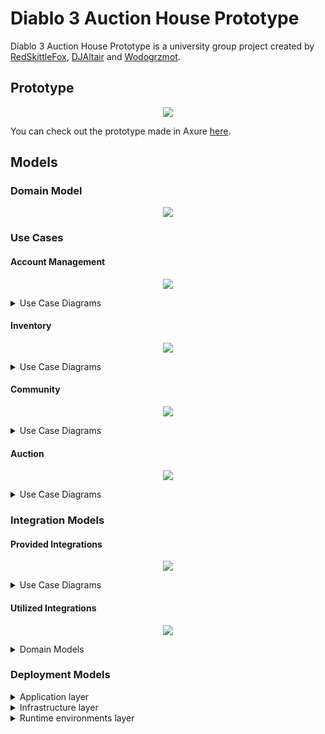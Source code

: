 # Diablo 3 Auction House Prototype

Diablo 3 Auction House Prototype is a university group project created by [RedSkittleFox](https://github.com/RedSkittleFox), [DJAltair](https://github.com/DJAltair) and [Wodogrzmot](https://github.com/Wodogrzmot).

## Prototype

<p align="center">
	<img src="./diagrams/prototype.png?raw=true" width="*"/>
</p>

You can check out the prototype made in Axure [here](https://redskittlefox.github.io/d3-auction-house-prototype/).

## Models

### Domain Model

<p align="center">
	<a href="https://redskittlefox.github.io/d3-auction-house-prototype/">
		<img src="./diagrams/domain_model/Domain model.jpg?raw=true" width="*"/>
	</a>
</p>

### Use Cases

#### Account Management

<p align="center">
	<img src="./diagrams/use_case_model/account_management/Account Management.jpg?raw=true" width="*"/>
</p>

<details>
<summary>Use Case Diagrams</summary>

<details>
<summary>Add billing address</summary>
<p align="center">
<img src="./diagrams/use_case_model/account_management/Add billing address.jpg?raw=true" width="*"/>
</p>
</details>


<details>
<summary>Add funds</summary>
<p align="center">
<img src="./diagrams/use_case_model/account_management/Add funds.jpg?raw=true" width="*"/>
</p>
</details>


<details>
<summary>Add or change phone number</summary>
<p align="center">
<img src="./diagrams/use_case_model/account_management/Add or change phone number.jpg?raw=true" width="*"/>
</p>
</details>


<details>
<summary>Change email</summary>
<p align="center">
<img src="./diagrams/use_case_model/account_management/Change email.jpg?raw=true" width="*"/>
</p>
</details>


<details>
<summary>Change language</summary>
<p align="center">
<img src="./diagrams/use_case_model/account_management/Change language.jpg?raw=true" width="*"/>
</p>
</details>


<details>
<summary>Delete phone number</summary>
<p align="center">
<img src="./diagrams/use_case_model/account_management/Delete phone number.jpg?raw=true" width="*"/>
</p>
</details>


<details>
<summary>Login</summary>
<p align="center">
<img src="./diagrams/use_case_model/account_management/Login.jpg?raw=true" width="*"/>
</p>
</details>


<details>
<summary>Manage email preferences</summary>
<p align="center">
<img src="./diagrams/use_case_model/account_management/Manage email preferences.jpg?raw=true" width="*"/>
</p>
</details>


<details>
<summary>Purchase giftcard</summary>
<p align="center">
<img src="./diagrams/use_case_model/account_management/Purchase giftcard.jpg?raw=true" width="*"/>
</p>
</details>


<details>
<summary>Redeem giftcard</summary>
<p align="center">
<img src="./diagrams/use_case_model/account_management/Redeem giftcard.jpg?raw=true" width="*"/>
</p>
</details>


<details>
<summary>Remove billing address</summary>
<p align="center">
<img src="./diagrams/use_case_model/account_management/Remove billing address.jpg?raw=true" width="*"/>
</p>
</details>


<details>
<summary>Submit help ticket</summary>
<p align="center">
<img src="./diagrams/use_case_model/account_management/Submit help ticket.jpg?raw=true" width="*"/>
</p>
</details>


<details>
<summary>View account details</summary>
<p align="center">
<img src="./diagrams/use_case_model/account_management/View account details.jpg?raw=true" width="*"/>
</p>
</details>


<details>
<summary>View auction history</summary>
<p align="center">
<img src="./diagrams/use_case_model/account_management/View auction history.jpg?raw=true" width="*"/>
</p>
</details>


<details>
<summary>View privacy and terms</summary>
<p align="center">
<img src="./diagrams/use_case_model/account_management/View privacy and terms.jpg?raw=true" width="*"/>
</p>
</details>


<details>
<summary>View privacy policy</summary>
<p align="center">
<img src="./diagrams/use_case_model/account_management/View privacy policy.jpg?raw=true" width="*"/>
</p>
</details>


<details>
<summary>View purchase history</summary>
<p align="center">
<img src="./diagrams/use_case_model/account_management/View purchase history.jpg?raw=true" width="*"/>
</p>
</details>


<details>
<summary>View terms of service</summary>
<p align="center">
<img src="./diagrams/use_case_model/account_management/View terms of service.jpg?raw=true" width="*"/>
</p>
</details>


<details>
<summary>View trade history</summary>
<p align="center">
<img src="./diagrams/use_case_model/account_management/View trade history.jpg?raw=true" width="*"/>
</p>
</details>


<details>
<summary>Visit help center</summary>
<p align="center">
<img src="./diagrams/use_case_model/account_management/Visit help center.jpg?raw=true" width="*"/>
</p>
</details>

</details>

#### Inventory

<p align="center">
<img src="./diagrams/use_case_model/inventory/Inventory.jpg?raw=true" width="*"/>
</p>

<details>
<summary>Use Case Diagrams</summary>

<details>
<summary>Accept trade offer</summary>
<p align="center">
<img src="./diagrams/use_case_model/inventory/Accept trade offer.jpg?raw=true" width="*"/>
</p>
</details>


<details>
<summary>Browse active trade offers</summary>
<p align="center">
<img src="./diagrams/use_case_model/inventory/Browse active trade offers.jpg?raw=true" width="*"/>
</p>
</details>


<details>
<summary>Cancel trade offer</summary>
<p align="center">
<img src="./diagrams/use_case_model/inventory/Cancel trade offer.jpg?raw=true" width="*"/>
</p>
</details>


<details>
<summary>Decline trade offer</summary>
<p align="center">
<img src="./diagrams/use_case_model/inventory/Decline trade offer.jpg?raw=true" width="*"/>
</p>
</details>


<details>
<summary>Edit character equipment</summary>
<p align="center">
<img src="./diagrams/use_case_model/inventory/Edit character equipment.jpg?raw=true" width="*"/>
</p>
</details>


<details>
<summary>Edit trade offer</summary>
<p align="center">
<img src="./diagrams/use_case_model/inventory/Edit trade offer.jpg?raw=true" width="*"/>
</p>
</details>


<details>
<summary>Inspect item</summary>
<p align="center">
<img src="./diagrams/use_case_model/inventory/Inspect item.jpg?raw=true" width="*"/>
</p>
</details>

<details>
<summary>Move to character stash</summary>
<p align="center">
<img src="./diagrams/use_case_model/inventory/Move to character stash.jpg?raw=true" width="*"/>
</p>
</details>


<details>
<summary>Move to stash</summary>
<p align="center">
<img src="./diagrams/use_case_model/inventory/Move to stash.jpg?raw=true" width="*"/>
</p>
</details>


<details>
<summary>Trade</summary>
<p align="center">
<img src="./diagrams/use_case_model/inventory/Trade.jpg?raw=true" width="*"/>
</p>
</details>


<details>
<summary>View character stash</summary>
<p align="center">
<img src="./diagrams/use_case_model/inventory/View character stash.jpg?raw=true" width="*"/>
</p>
</details>


<details>
<summary>View stash</summary>
<p align="center">
<img src="./diagrams/use_case_model/inventory/View stash.jpg?raw=true" width="*"/>
</p>
</details>

</details>

#### Community

<p align="center">
<img src="./diagrams/use_case_model/community/Community.jpg?raw=true" width="*"/>
</p>

<details>
<summary>Use Case Diagrams</summary>

<details>
<summary>Accept friend request</summary>
<p align="center">
<img src="./diagrams/use_case_model/community/Accept friend request.jpg?raw=true" width="*"/>
</p>
</details>


<details>
<summary>Add friend</summary>
<p align="center">
<img src="./diagrams/use_case_model/community/Add friend.jpg?raw=true" width="*"/>
</p>
</details>


<details>
<summary>Add group chat members</summary>
<p align="center">
<img src="./diagrams/use_case_model/community/Add group chat members.jpg?raw=true" width="*"/>
</p>
</details>


<details>
<summary>Ban player</summary>
<p align="center">
<img src="./diagrams/use_case_model/community/Ban player.jpg?raw=true" width="*"/>
</p>
</details>


<details>
<summary>Block user</summary>
<p align="center">
<img src="./diagrams/use_case_model/community/Block user.jpg?raw=true" width="*"/>
</p>
</details>


<details>
<summary>Comment clan</summary>
<p align="center">
<img src="./diagrams/use_case_model/community/Comment clan.jpg?raw=true" width="*"/>
</p>
</details>


<details>
<summary>Comment profile</summary>
<p align="center">
<img src="./diagrams/use_case_model/community/Comment profile.jpg?raw=true" width="*"/>
</p>
</details>


<details>
<summary>Create group chat</summary>
<p align="center">
<img src="./diagrams/use_case_model/community/Create group chat.jpg?raw=true" width="*"/>
</p>
</details>


<details>
<summary>Decline friend request</summary>
<p align="center">
<img src="./diagrams/use_case_model/community/Decline friend request.jpg?raw=true" width="*"/>
</p>
</details>


<details>
<summary>Delete comment</summary>
<p align="center">
<img src="./diagrams/use_case_model/community/Delete comment.jpg?raw=true" width="*"/>
</p>
</details>


<details>
<summary>Edit clan description</summary>
<p align="center">
<img src="./diagrams/use_case_model/community/Edit clan description.jpg?raw=true" width="*"/>
</p>
</details>


<details>
<summary>Edit clan privacy settings</summary>
<p align="center">
<img src="./diagrams/use_case_model/community/Edit clan privacy settings.jpg?raw=true" width="*"/>
</p>
</details>


<details>
<summary>Edit privacy settings</summary>
<p align="center">
<img src="./diagrams/use_case_model/community/Edit privacy settings.jpg?raw=true" width="*"/>
</p>
</details>


<details>
<summary>Edit profile description</summary>
<p align="center">
<img src="./diagrams/use_case_model/community/Edit profile description.jpg?raw=true" width="*"/>
</p>
</details>


<details>
<summary>Edit profile picture</summary>
<p align="center">
<img src="./diagrams/use_case_model/community/Edit profile picture.jpg?raw=true" width="*"/>
</p>
</details>


<details>
<summary>Flag clan</summary>
<p align="center">
<img src="./diagrams/use_case_model/community/Flag clan.jpg?raw=true" width="*"/>
</p>
</details>


<details>
<summary>Flag comment</summary>
<p align="center">
<img src="./diagrams/use_case_model/community/Flag comment.jpg?raw=true" width="*"/>
</p>
</details>


<details>
<summary>Flag profile</summary>
<p align="center">
<img src="./diagrams/use_case_model/community/Flag profile.jpg?raw=true" width="*"/>
</p>
</details>


<details>
<summary>Handle flagged auction</summary>
<p align="center">
<img src="./diagrams/use_case_model/community/Handle flagged auction.jpg?raw=true" width="*"/>
</p>
</details>


<details>
<summary>Handle flagged chat</summary>
<p align="center">
<img src="./diagrams/use_case_model/community/Handle flagged chat.jpg?raw=true" width="*"/>
</p>
</details>


<details>
<summary>Handle flagged clan</summary>
<p align="center">
<img src="./diagrams/use_case_model/community/Handle flagged clan.jpg?raw=true" width="*"/>
</p>
</details>


<details>
<summary>Handle flagged comment</summary>
<p align="center">
<img src="./diagrams/use_case_model/community/Handle flagged comment.jpg?raw=true" width="*"/>
</p>
</details>


<details>
<summary>Handle flagged profile</summary>
<p align="center">
<img src="./diagrams/use_case_model/community/Handle flagged profile.jpg?raw=true" width="*"/>
</p>
</details>


<details>
<summary>Open administration center</summary>
<p align="center">
<img src="./diagrams/use_case_model/community/Open administration center.jpg?raw=true" width="*"/>
</p>
</details>


<details>
<summary>Open messaging center</summary>
<p align="center">
<img src="./diagrams/use_case_model/community/Open messaging center.jpg?raw=true" width="*"/>
</p>
</details>


<details>
<summary>Remove group chat members</summary>
<p align="center">
<img src="./diagrams/use_case_model/community/Remove group chat members.jpg?raw=true" width="*"/>
</p>
</details>


<details>
<summary>Send message</summary>
<p align="center">
<img src="./diagrams/use_case_model/community/Send message.jpg?raw=true" width="*"/>
</p>
</details>


<details>
<summary>Unban Player</summary>
<p align="center">
<img src="./diagrams/use_case_model/community/Unban Player.jpg?raw=true" width="*"/>
</p>
</details>


<details>
<summary>Unblock user</summary>
<p align="center">
<img src="./diagrams/use_case_model/community/Unblock user.jpg?raw=true" width="*"/>
</p>
</details>


<details>
<summary>Unfriend user</summary>
<p align="center">
<img src="./diagrams/use_case_model/community/Unfriend user.jpg?raw=true" width="*"/>
</p>
</details>


<details>
<summary>View character</summary>
<p align="center">
<img src="./diagrams/use_case_model/community/View character.jpg?raw=true" width="*"/>
</p>
</details>


<details>
<summary>View chat participants</summary>
<p align="center">
<img src="./diagrams/use_case_model/community/View chat participants.jpg?raw=true" width="*"/>
</p>
</details>


<details>
<summary>View chat</summary>
<p align="center">
<img src="./diagrams/use_case_model/community/View chat.jpg?raw=true" width="*"/>
</p>
</details>


<details>
<summary>View clan settings</summary>
<p align="center">
<img src="./diagrams/use_case_model/community/View clan settings.jpg?raw=true" width="*"/>
</p>
</details>


<details>
<summary>View clan</summary>
<p align="center">
<img src="./diagrams/use_case_model/community/View clan.jpg?raw=true" width="*"/>
</p>
</details>


<details>
<summary>View notifications</summary>
<p align="center">
<img src="./diagrams/use_case_model/community/View notifications.jpg?raw=true" width="*"/>
</p>
</details>


<details>
<summary>View profile friends</summary>
<p align="center">
<img src="./diagrams/use_case_model/community/View profile friends.jpg?raw=true" width="*"/>
</p>
</details>


<details>
<summary>View profile settings</summary>
<p align="center">
<img src="./diagrams/use_case_model/community/View profile settings.jpg?raw=true" width="*"/>
</p>
</details>


<details>
<summary>View profile</summary>
<p align="center">
<img src="./diagrams/use_case_model/community/View profile.jpg?raw=true" width="*"/>
</p>
</details>


<details>
<summary>View report tickets</summary>
<p align="center">
<img src="./diagrams/use_case_model/community/View report tickets.jpg?raw=true" width="*"/>
</p>
</details>

</details>

#### Auction

<p align="center">
<img src="./diagrams/use_case_model/auction/Auction.jpg?raw=true" width="*"/>
</p>

<details>
<summary>Use Case Diagrams</summary>

<details>
<summary>Browse auctions</summary>
<p align="center">
<img src="./diagrams/use_case_model/auction/Browse auctions.jpg?raw=true" width="*"/>
</p>
</details>


<details>
<summary>Browse my auctions</summary>
<p align="center">
<img src="./diagrams/use_case_model/auction/Browse my auctions.jpg?raw=true" width="*"/>
</p>
</details>


<details>
<summary>Buyout</summary>
<p align="center">
<img src="./diagrams/use_case_model/auction/Buyout.jpg?raw=true" width="*"/>
</p>
</details>


<details>
<summary>Delete auction</summary>
<p align="center">
<img src="./diagrams/use_case_model/auction/Delete auction.jpg?raw=true" width="*"/>
</p>
</details>


<details>
<summary>Flag auction</summary>
<p align="center">
<img src="./diagrams/use_case_model/auction/Flag auction.jpg?raw=true" width="*"/>
</p>
</details>


<details>
<summary>Increase bid</summary>
<p align="center">
<img src="./diagrams/use_case_model/auction/Increase bid.jpg?raw=true" width="*"/>
</p>
</details>


<details>
<summary>Sell item via auction</summary>
<p align="center">
<img src="./diagrams/use_case_model/auction/Sell item via auction.jpg?raw=true" width="*"/>
</p>
</details>


<details>
<summary>View auction</summary>
<p align="center">
<img src="./diagrams/use_case_model/auction/View auction.jpg?raw=true" width="*"/>
</p>
</details>

</details>

### Integration Models

#### Provided Integrations

<p align="center">
<img src="./diagrams/integration_model/provided_integrations/Provided integrations.jpg?raw=true" width="*"/>
</p>

<details>
<summary>Use Case Diagrams</summary>

<details>
<summary>Get auction</summary>
<p align="center">
<img src="./diagrams/integration_model/provided_integrations/Get auction domain.jpg?raw=true" width="*"/>
</p>

<p align="center">
<img src="./diagrams/integration_model/provided_integrations/Get auction uc.jpg?raw=true" width="*"/>
</p>

</details>

<details>
<summary>Get items</summary>

<p align="center">
<img src="./diagrams/integration_model/provided_integrations/Get items domain.jpg?raw=true" width="*"/>
</p>

<p align="center">
<img src="./diagrams/integration_model/provided_integrations/Get items uc.jpg?raw=true" width="*"/>
</p>

</details>

<details>
<summary>Get player character</summary>

<p align="center">
<img src="./diagrams/integration_model/provided_integrations/Get player character domain.jpg?raw=true" width="*"/>
</p>

<p align="center">
<img src="./diagrams/integration_model/provided_integrations/Get player character uc.jpg?raw=true" width="*"/>
</p>

</details>

<details>
<summary>Get player profile</summary>

<p align="center">
<img src="./diagrams/integration_model/provided_integrations/Get player profile domain.jpg?raw=true" width="*"/>
</p>

<p align="center">
<img src="./diagrams/integration_model/provided_integrations/Get player profile uc.jpg?raw=true" width="*"/>
</p>

</details>

</details>

#### Utilized Integrations

<p align="center">
<img src="./diagrams/integration_model/utilized_integrations/Utilized integrations.jpg?raw=true" width="*"/>
</p>

<details>
<summary>Domain Models</summary>

<details>
<summary>Przelewy24 Register Transaction</summary>
<p align="center">
<img src="./diagrams/integration_model/utilized_integrations/Przelewy24 Register Transaction.jpg?raw=true" width="*"/>
</p>
</details>


<details>
<summary>Przelewy24 Transaction Verification</summary>
<p align="center">
<img src="./diagrams/integration_model/utilized_integrations/Przelewy24 Transaction Verification.jpg?raw=true" width="*"/>
</p>
</details>

</details>

### Deployment Models

<details>
<summary>Application layer</summary>
<p align="center">
<img src="./diagrams/deployment_model/Application layer.jpg?raw=true" width="*"/>
</p>
</details>


<details>
<summary>Infrastructure layer</summary>
<p align="center">
<img src="./diagrams/deployment_model/Infrastructure layer.jpg?raw=true" width="*"/>
</p>
</details>


<details>
<summary>Runtime environments layer</summary>
<p align="center">
<img src="./diagrams/deployment_model/Runtime environments layer.jpg?raw=true" width="*"/>
</p>
</details>
